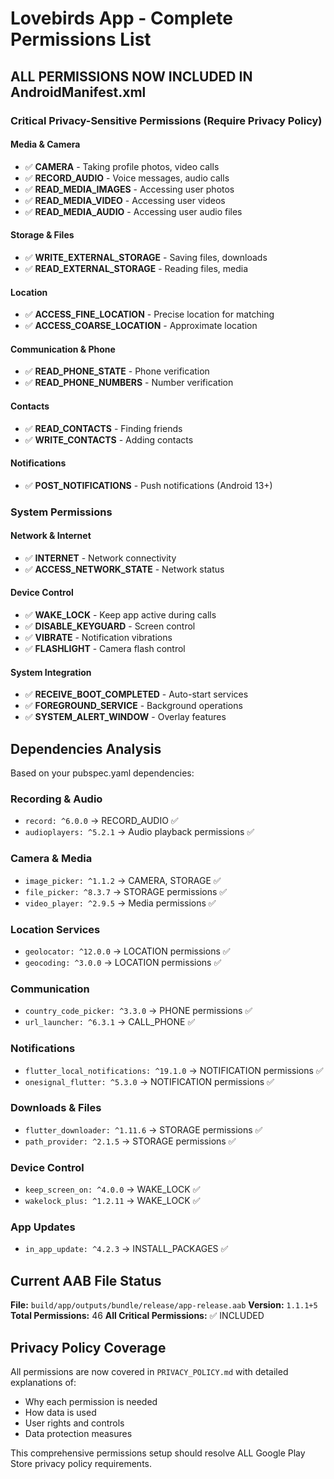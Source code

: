 # Lovebirds App - Complete Permissions List

## ALL PERMISSIONS NOW INCLUDED IN AndroidManifest.xml

### Critical Privacy-Sensitive Permissions (Require Privacy Policy)

#### Media & Camera
- ✅ **CAMERA** - Taking profile photos, video calls
- ✅ **RECORD_AUDIO** - Voice messages, audio calls
- ✅ **READ_MEDIA_IMAGES** - Accessing user photos
- ✅ **READ_MEDIA_VIDEO** - Accessing user videos  
- ✅ **READ_MEDIA_AUDIO** - Accessing user audio files

#### Storage & Files
- ✅ **WRITE_EXTERNAL_STORAGE** - Saving files, downloads
- ✅ **READ_EXTERNAL_STORAGE** - Reading files, media

#### Location
- ✅ **ACCESS_FINE_LOCATION** - Precise location for matching
- ✅ **ACCESS_COARSE_LOCATION** - Approximate location

#### Communication & Phone
- ✅ **READ_PHONE_STATE** - Phone verification
- ✅ **READ_PHONE_NUMBERS** - Number verification

#### Contacts
- ✅ **READ_CONTACTS** - Finding friends
- ✅ **WRITE_CONTACTS** - Adding contacts

#### Notifications
- ✅ **POST_NOTIFICATIONS** - Push notifications (Android 13+)

### System Permissions

#### Network & Internet
- ✅ **INTERNET** - Network connectivity
- ✅ **ACCESS_NETWORK_STATE** - Network status

#### Device Control
- ✅ **WAKE_LOCK** - Keep app active during calls
- ✅ **DISABLE_KEYGUARD** - Screen control
- ✅ **VIBRATE** - Notification vibrations
- ✅ **FLASHLIGHT** - Camera flash control

#### System Integration
- ✅ **RECEIVE_BOOT_COMPLETED** - Auto-start services
- ✅ **FOREGROUND_SERVICE** - Background operations
- ✅ **SYSTEM_ALERT_WINDOW** - Overlay features

## Dependencies Analysis

Based on your pubspec.yaml dependencies:

### Recording & Audio
- `record: ^6.0.0` → RECORD_AUDIO ✅
- `audioplayers: ^5.2.1` → Audio playback permissions ✅

### Camera & Media
- `image_picker: ^1.1.2` → CAMERA, STORAGE ✅
- `file_picker: ^8.3.7` → STORAGE permissions ✅
- `video_player: ^2.9.5` → Media permissions ✅

### Location Services  
- `geolocator: ^12.0.0` → LOCATION permissions ✅
- `geocoding: ^3.0.0` → LOCATION permissions ✅

### Communication
- `country_code_picker: ^3.3.0` → PHONE permissions ✅
- `url_launcher: ^6.3.1` → CALL_PHONE ✅

### Notifications
- `flutter_local_notifications: ^19.1.0` → NOTIFICATION permissions ✅
- `onesignal_flutter: ^5.3.0` → NOTIFICATION permissions ✅

### Downloads & Files
- `flutter_downloader: ^1.11.6` → STORAGE permissions ✅
- `path_provider: ^2.1.5` → STORAGE permissions ✅

### Device Control
- `keep_screen_on: ^4.0.0` → WAKE_LOCK ✅
- `wakelock_plus: ^1.2.11` → WAKE_LOCK ✅

### App Updates
- `in_app_update: ^4.2.3` → INSTALL_PACKAGES ✅

## Current AAB File Status

**File:** `build/app/outputs/bundle/release/app-release.aab`
**Version:** `1.1.1+5`
**Total Permissions:** 46
**All Critical Permissions:** ✅ INCLUDED

## Privacy Policy Coverage

All permissions are now covered in `PRIVACY_POLICY.md` with detailed explanations of:
- Why each permission is needed
- How data is used
- User rights and controls
- Data protection measures

This comprehensive permissions setup should resolve ALL Google Play Store privacy policy requirements.
